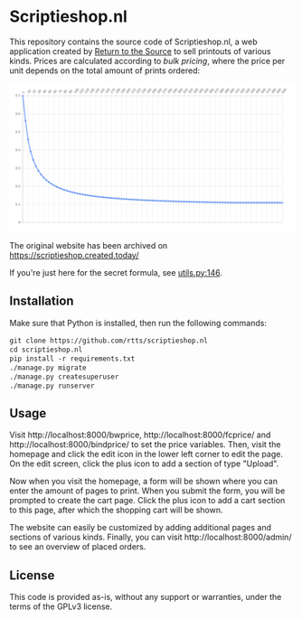 Scriptieshop.nl
===============

This repository contains the source code of Scriptieshop.nl, a web
application created by
[Return to the Source](https://returntothesource.nl/en/) to sell
printouts of various kinds. Prices are calculated according to *bulk
pricing*, where the price per unit depends on the total amount of
prints ordered:

![Bulk pricing](bulk.png)

The original website has been archived on
https://scriptieshop.created.today/

If you're just here for the secret formula, see
[utils.py:146](scriptieshop/utils.py#L146).


Installation
------------

Make sure that Python is installed, then run the following commands:

    git clone https://github.com/rtts/scriptieshop.nl
    cd scriptieshop.nl
    pip install -r requirements.txt
    ./manage.py migrate
    ./manage.py createsuperuser
    ./manage.py runserver


Usage
-----

Visit http://localhost:8000/bwprice, http://localhost:8000/fcprice/
and http://localhost:8000/bindprice/ to set the price variables. Then,
visit the homepage and click the edit icon in the lower left corner to
edit the page. On the edit screen, click the plus icon to add a
section of type "Upload".

Now when you visit the homepage, a form will be shown where you can
enter the amount of pages to print. When you submit the form, you will
be prompted to create the cart page. Click the plus icon to add a cart
section to this page, after which the shopping cart will be shown.

The website can easily be customized by adding additional pages and
sections of various kinds. Finally, you can visit
http://localhost:8000/admin/ to see an overview of placed orders.


License
-------

This code is provided as-is, without any support or warranties, under
the terms of the GPLv3 license.
